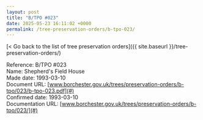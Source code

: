 ```yaml
---
layout: post
title: "B/TPO #023"
date: 2025-05-23 16:11:02 +0000
permalink: /tree-preservation-orders/b-tpo-023/
---
```


[< Go back to the list of tree preservation orders]({{ site.baseurl }}/tree-preservation-orders/)

Reference: B/TPO #023 <br/>
Name: Shepherd's Field House<br/>
Made date: 1993-03-10<br/>
Document URL: [www.borchester.gov.uk/trees/preservation-orders/b-tpo/023/b-tpo-023.pdf](#)<br/>
Confirmed date: 1993-03-10<br/>
Documentation URL: [www.borchester.gov.uk/trees/preservation-orders/b-tpo/023/](#)<br/>
